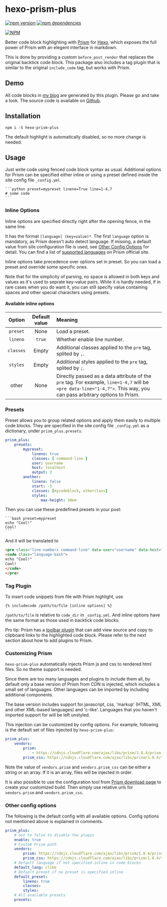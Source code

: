 # hexo-prism-plus

[![npm version](https://badge.fury.io/js/hexo-prism-plus.svg)](https://badge.fury.io/js/hexo-prism-plus)
[![npm dependencies](https://david-dm.org/Aetf/hexo-prism-plus.svg)](https://david-dm.org/Aetf/hexo-prism-plus)

[![NPM](https://nodei.co/npm/hexo-prism-plus.png)](https://npmjs.org/package/hexo-prism-plus)

Better code block highlighting with [Prism](http://prismjs.com/index.html) for [Hexo](https://hexo.io), which exposes the full power of Prism with an elegent interface
in markdown.

This is done by providing a custom `before_post_render` that replaces the original backtick code block. This package also includes a tag plugin that is similar to the original `include_code` tag, but works with Prism.

## Demo
All code blocks in [my blog](https://unlimitedcodeworks.xyz) are generated by this plugin. Please go and take a look.
The source code is available on [Github](https://github.com/Aetf/Aetf.github.io).

## Installation

`npm i -S hexo-prism-plus`

The default highlight is automatically disabled, so no more change is needed.

## Usage
Just write code using fenced code block syntax as usual. Additional options for Prism can be specified either inline or using a preset defined inside the site config file `_config.yml`.

    ```python preset=mypreset lineno=True line=1-4,7
    # some code
    ```

### Inline Options
Inline options are specified directly right after the opening fence, in the same line.

It has the format `[language] (key=value)*`. 
The first `language` option is mandatory, as Prism doesn't auto detect language.
If missing, a default value from site configuration file is used,
see [Other Config Options](#other-config-options) for detail.
You can find a list of [supported languages](http://prismjs.com/index.html#languages-list) on Prism official site.

Inline options take precedence over options set in preset. So you can load a preset and override some specific ones.

Note that for the simplicity of parsing, no space is allowed in both keys and values as it's used to seprate key-value pairs.
While it is hardly needed, if in rare cases when you do want it, you can still specify value containing spaces and other special characters using presets.

#### Available inline options
| Option | Default value | Meaning |
|:---:|:---:|:---|
| `preset` | None | Load a preset. |
| `lineno` | `true` | Whether enable line number. |
| `classes` | Empty | Additional classes applied to the `pre` tag, splited by `,`. |
| `styles` | Empty | Additional styles applied to the `pre` tag, splited by `;`. |
| other | None | Directly passed as a data attribute of the `pre` tag. For example, `line=1-4,7` will be `<pre data-line="1-4,7">`. This way, you can pass arbitrary options to Prism. |

### Presets
Preset allows you to group related options and apply them easily to multiple code blocks.
They are specified in the site config file `_config.yml` as a dictionary, under `prism_plus.presets`.

```yaml
prism_plus:
    presets:
        mypreset:
            lineno: true
            classes: [ command-line ]
            user: username
            host: localhost
            output: 2
        another:
            lineno: false
            start: -5
            classes: [mycodeblock, otherclass]
            styles:
                max-height: 30em
```

Then you can use these predefined presets in your post:

    ```bash preset=mypreset
    echo "Cool!"
    Cool!
    ```

And it will be translated to
```html
<pre class="line-numbers command-line" data-user="username" data-host="localhost" data-output="2">
<code class="language-bash">
echo "Cool!"
Cool!
</code>
</pre>
```

### Tag Plugin
To insert code snippets from file with Prism highlight, use
```
{% includecode /path/to/file [inline options] %}
```

`/path/to/file` is relative to `code_dir` in `_config.yml`.
And inline options have the same format as those used in backtick code blocks.

Pro tip: Prism has a [toolbar plugin](https://dev.misterphilip.com/prism/plugins/toolbar/)
that can add view source and copy to clipboard links to the highlighted code block.
Please refer to the next section about how to add plugins to Prism.

### Customizing Prism
`hexo-prism-plus` automatically injects Prism js and css to rendered html files. So no theme
support is needed.

Since there are too many languages and plugins to include them all, 
by default only a base version of Prism from CDN is injected, which includes a small set of languages. Other languages can be imported by including additional components.

The base version includes support for javascript, css, 'markup' (HTML, XML and other XML-based languages) and 'c-like'. Languages that you haven't imported support for will be left unstyled.

This injection can be customized by config options. For example, following is the default set of files injected by `hexo-prism-plus`:
```yaml
prism_plus:
    vendors:
        prism:
            - https://cdnjs.cloudflare.com/ajax/libs/prism/1.8.4/prism.min.js
        prism_css: https://cdnjs.cloudflare.com/ajax/libs/prism/1.8.4/themes/prism.min.css
```

Note the value of `vendors.prism` and `vendors.prism_css` can be either a string or an array. If it is an array, files will be injected in order.

It is also possible to use the configuration tool from
[Prism download page](http://prismjs.com/download.html) to create your customized build.
Then simply use relative urls for `vendors.prism` and `vendors.prism_css`.

### Other config options
The following is the default config with all available options. Config options not mentioned
above is explained in comments.

```yaml
prism_plus:
    # Set to false to disable the plugin
    enable: true
    # Custom Prism path
    vendors:
        prism: https://cdnjs.cloudflare.com/ajax/libs/prism/1.8.4/prism.min.js
        prism_css: https://cdnjs.cloudflare.com/ajax/libs/prism/1.8.4/themes/prism.min.css
    # Default language if not specified inline in code blocks
    default_lang: clike
    # Default preset if no preset is specified inline
    default_preset:
        lineno: true
        classes:
        styles:
    # All available presets
    presets:
```